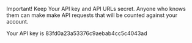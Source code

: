 Important! Keep Your API key and API URLs secret. Anyone who knows them can make make API requests that will be counted against your account.

Your API key is 83fd0a23a53376c9aebab4cc5c4043ad